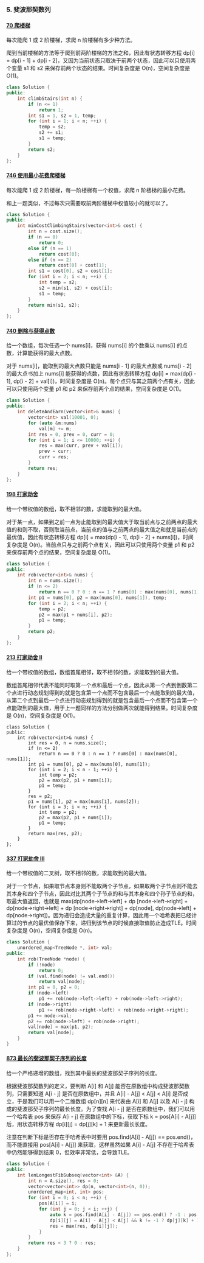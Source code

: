 ### 5. 斐波那契数列

#### [70 爬楼梯](https://leetcode-cn.com/problems/climbing-stairs/)

每次能爬 1 或 2 阶楼梯，求爬 n 阶楼梯有多少种方法。

爬到当前楼梯的方法等于爬到前两阶楼梯的方法之和，因此有状态转移方程 dp[i] = dp[i - 1] + dp[i - 2]，又因为当前状态只取决于前两个状态，因此可以只使用两个变量 s1 和 s2 来保存前两个状态的结果。时间复杂度是 O(n)，空间复杂度是 O(1)。

```c++
class Solution {
public:
    int climbStairs(int n) {
        if (n <= 1)
            return 1;
        int s1 = 1, s2 = 1, temp;
        for (int i = 1; i < n; ++i) {
            temp = s2;
            s2 += s1;
            s1 = temp;
        }
        return s2;
    }
};
```

#### [746 使用最小花费爬楼梯]()

每次能爬 1 或 2 阶楼梯，每一阶楼梯有一个权值，求爬 n 阶楼梯的最小花费。

和上一题类似，不过每次只需要取前两阶楼梯中权值较小的就可以了。

```c++
class Solution {
public:
    int minCostClimbingStairs(vector<int>& cost) {
        int n = cost.size();
        if (n == 0)
            return 0;
        else if (n == 1)
            return cost[0];
        else if (n == 2)
            return cost[0] + cost[1];
        int s1 = cost[0], s2 = cost[1];
        for (int i = 2; i < n; ++i) {
            int temp = s2;
            s2 = min(s1, s2) + cost[i];
            s1 = temp;
        }
        return min(s1, s2);
    }
};
```

#### [740 删除与获得点数](https://leetcode-cn.com/problems/delete-and-earn/)

给一个数组，每次任选一个 nums[i]，获得 nums[i] 的个数乘以 nums[i] 的点数，计算能获得的最大点数。

对于 nums[i]，能取到的最大点数只能是 nums[i - 1] 的最大点数或 nums[i - 2] 的最大点书加上 nums[i] 能获得的点数，因此有状态转移方程 dp[i] = max(dp[i - 1], dp[i - 2] + val[i])，时间复杂度是 O(n)。每个点只与其之前两个点有关，因此可以只使用两个变量 p1 和 p2 来保存前两个点的结果，空间复杂度是 O(1)。

```c++
class Solution {
public:
    int deleteAndEarn(vector<int>& nums) {
        vector<int> val(10001, 0);
        for (auto &m:nums)
            val[m] += m;
        int res = 0, prev = 0, curr = 0;
        for (int i = 1; i <= 10000; ++i) {
            res = max(curr, prev + val[i]);
            prev = curr;
            curr = res;
        }
        return res;
    }
};
```

#### [198 打家劫舍](https://leetcode-cn.com/problems/house-robber/)

给一个带权值的数组，取不相邻的数，求能取到的最大值。

对于某一点，如果到之前一点为止能取到的最大值大于取当前点与之前两点的最大值的和则不取，否则取当前点，当前点的值与之前两点的最大值之和就是当前点的最优值，因此有状态转移方程 dp[i] = max(dp[i - 1], dp[i - 2] + nums[i])，时间复杂度是 O(n)。当前点只与之前两个点有关，因此可以只使用两个变量 p1 和 p2 来保存前两个点的结果，空间复杂度是 O(1)。

```c++
class Solution {
public:
    int rob(vector<int>& nums) {
        int n = nums.size();
        if (n <= 2)
            return n == 0 ? 0 : n == 1 ? nums[0] : max(nums[0], nums[1]);
        int p1 = nums[0], p2 = max(nums[0], nums[1]), temp;
        for (int i = 2; i < n; ++i) {
            temp = p2;
            p2 = max(p1 + nums[i], p2);
            p1 = temp;
        }
        return p2;
    }
};
```

#### [213 打家劫舍 II](https://leetcode-cn.com/problems/house-robber-ii/)

给一个带权值的数组，数组首尾相邻，取不相邻的数，求能取到的最大值。

数组首尾相邻代表不能同时取第一个点和最后一个点，因此从第一个点到倒数第二个点进行动态规划得到的就是包含第一个点而不包含最后一个点能取到的最大值，从第二个点到最后一个点进行动态规划得到的就是包含最后一个点而不包含第一个点能取到的最大值，用于上一题同样的方法分别做两次就能得到结果。时间复杂度是 O(n)，空间复杂度是 O(1)。

```
class Solution {
public:
    int rob(vector<int>& nums) {
        int res = 0, n = nums.size();
        if (n <= 2)
            return n == 0 ? 0 : n == 1 ? nums[0] : max(nums[0], nums[1]);
        int p1 = nums[0], p2 = max(nums[0], nums[1]);
        for (int i = 2; i < n - 1; ++i) {
            int temp = p2;
            p2 = max(p2, p1 + nums[i]);
            p1 = temp;
        }
        res = p2;
        p1 = nums[1], p2 = max(nums[1], nums[2]);
        for (int i = 3; i < n; ++i) {
            int temp = p2;
            p2 = max(p2, p1 + nums[i]);
            p1 = temp;
        }
        return max(res, p2);
    }
};
```

#### [337 打家劫舍 III](https://leetcode-cn.com/problems/house-robber-iii/)

给一个带权值的二叉树，取不相邻的数，求能取到的最大值。

对于一个节点，如果取节点本身则不能取两个子节点，如果取两个子节点则不能去其本身和四个子节点，因此对比其两个子节点的和与其本身和四个孙子节点的和，取最大值返回，也就是 max(dp[node->left->left] + dp [node->left->right] + dp[node->right->left] + dp [node->right->right] + dp[node], dp[node->left] + dp[node->right])。因为递归会造成大量的重复计算，因此用一个哈希表把已经计算过的节点的最优值保存下来，递归到该节点的时候直接取值防止造成TLE。时间复杂度是 O(n)，空间复杂度是 O(n)。

```c++
class Solution {
    unordered_map<TreeNode *, int> val;
public:
    int rob(TreeNode *node) {
        if (!node)
            return 0;
        if (val.find(node) != val.end())
            return val[node];
        int p1 = 0, p2 = 0;
        if (node->left)
            p1 += rob(node->left->left) + rob(node->left->right);
        if (node->right)
            p1 += rob(node->right->left) + rob(node->right->right);
        p1 += node->val;
        p2 += rob(node->left) + rob(node->right);
        val[node] = max(p1, p2);
        return val[node];
    }
}
```

#### [873 最长的斐波那契子序列的长度](https://leetcode-cn.com/problems/length-of-longest-fibonacci-subsequence/)

给一个严格递增的数组，找到其中最长的斐波那契子序列的长度。

根据斐波那契数列的定义，要判断 A[i] 和 A[j] 能否在原数组中构成斐波那契数列，只需要知道 A[i - j] 是否在原数组中，并且 A[i] - A[j] < A[j] < A[i] 是否成立，于是我们可以用一个二维数组 dp[n][n] 来代表由 A[i] 和 A[j] 以及 A[i - j] 构成的斐波那契子序列的最长长度。为了查找 A[i - j] 是否在原数组中，我们可以用一个哈希表 pos 来保存 A[i - j] 在原数组中的下标，获取下标 k = pos[A[i] - A[j]] 后，用状态转移方程 dp[i][j] = dp[j][k] + 1 来更新最长长度。

注意在判断下标是否存在于哈希表中时要用 pos.find(A[i] - A[j]) == pos.end()，而不能直接用 pos[A[i] - A[j]] 来获取，这样虽然如果 A[i] - A[j] 不存在于哈希表中仍然能够得到结果 0，但效率非常低，会导致TLE。

```c++
class Solution {
public:
    int lenLongestFibSubseq(vector<int> &A) {
        int n = A.size(), res = 0;
        vector<vector<int>> dp(n, vector<int>(n, 0));
        unordered_map<int, int> pos;
        for (int i = 0; i < n; ++i) {
            pos[A[i]] = i;
            for (int j = 0; j < i; ++j) {
                auto k = pos.find(A[i] - A[j]) == pos.end() ? -1 : pos[A[i] - A[j]];
                dp[i][j] = A[i] - A[j] < A[j] && k != -1 ? dp[j][k] + 1 : 2;
                res = max(res, dp[i][j]);
            }
        }
        return res < 3 ? 0 : res;
    }
};
```
